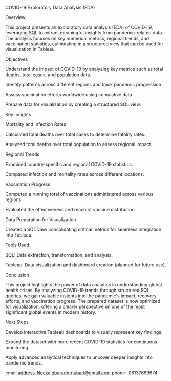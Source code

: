 COVID-19 Exploratory Data Analysis (EDA)

Overview

This project presents an exploratory data analysis (EDA) of COVID-19, leveraging SQL to extract meaningful insights from pandemic-related data. The analysis focuses on key numerical metrics, regional trends, and vaccination statistics, culminating in a structured view that can be used for visualization in Tableau.

Objectives

Understand the impact of COVID-19 by analyzing key metrics such as total deaths, total cases, and population data.

Identify patterns across different regions and track pandemic progression.

Assess vaccination efforts worldwide using cumulative data

Prepare data for visualization by creating a structured SQL view.

Key Insights

Mortality and Infection Rates

Calculated total deaths over total cases to determine fatality rates.

Analyzed total deaths over total population to assess regional impact.

Regional Trends

Examined country-specific and regional COVID-19 statistics.

Compared infection and mortality rates across different locations.

Vaccination Progress

Computed a running total of vaccinations administered across various regions.

Evaluated the effectiveness and reach of vaccine distribution.

Data Preparation for Visualization

Created a SQL view consolidating critical metrics for seamless integration into Tableau.

Tools Used

SQL: Data extraction, transformation, and analysis.

Tableau: Data visualization and dashboard creation (planned for future use).

Conclusion

This project highlights the power of data analytics in understanding global health crises. By analyzing COVID-19 trends through structured SQL queries, we gain valuable insights into the pandemic's impact, recovery efforts, and vaccination progress. The prepared dataset is now optimized for visualization, offering a clearer perspective on one of the most significant global events in modern history.

Next Steps


Develop interactive Tableau dashboards to visually represent key findings.

Expand the dataset with more recent COVID-19 statistics for continuous monitoring.

Apply advanced analytical techniques to uncover deeper insights into pandemic trends.

email address-Neekaigbaradornubari@gmail.com
phone- 08137689674

